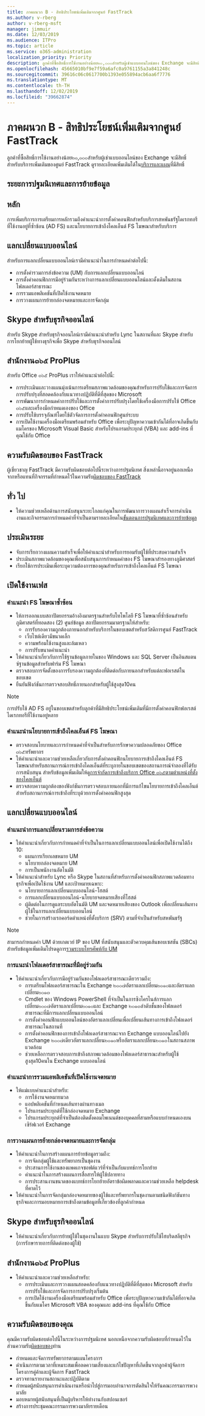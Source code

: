 ```yaml
---
title: ภาคผนวก B - สิทธิประโยชน์เพิ่มเติมจากศูนย์ FastTrack
ms.author: v-rberg
author: v-rberg-msft
manager: jimmuir
ms.date: 12/03/2019
ms.audience: ITPro
ms.topic: article
ms.service: o365-administration
localization_priority: Priority
description: ลูกค้าที่ซื้อสิทธิ์การใช้งานอย่างน้อย๒๐,๐๐๐สำหรับผู้เช่าแบบออนไลน์ของ Exchange จะมีสิทธิ์สำหรับบริการเพิ่มเติมของศูนย์ FastTrack ดูรายละเอียดเพิ่มเติมได้ในบริการและแผนที่มีสิทธิ์
ms.openlocfilehash: 45665010bf9e7f59a6afc0a9761155a3a841248c
ms.sourcegitcommit: 39616c06c0617700b1393e055894acb6aa6f7776
ms.translationtype: MT
ms.contentlocale: th-TH
ms.lasthandoff: 12/02/2019
ms.locfileid: "39662874"
---
```

# <a name="appendix-b---fasttrack-center-additional-benefit"></a>ภาคผนวก B - สิทธิประโยชน์เพิ่มเติมจากศูนย์ FastTrack

ลูกค้าที่ซื้อสิทธิ์การใช้งานอย่างน้อย๒๐,๐๐๐สำหรับผู้เช่าแบบออนไลน์ของ Exchange จะมีสิทธิ์สำหรับบริการเพิ่มเติมของศูนย์ FastTrack ดูรายละเอียดเพิ่มเติมได้ใน[บริการและแผน](M365-eligible-services-and-plans.md)ที่มีสิทธิ์ 
  
## <a name="onboarding-and-migration-phases"></a>ระยะการปฐมนิเทศและการย้ายข้อมูล

## <a name="core"></a>หลัก

การเพิ่มบริการการเตรียมการหลักรวมถึงคำแนะนำการตั้งค่าคอนฟิกสำหรับบริการสหพันธรัฐไดเรกทอรีที่ใช้งานอยู่ที่ซ้ำซ้อน (AD FS) และนโยบายการเข้าถึงไคลเอ็นต์ FS โฆษณาสำหรับบริการ 
  
## <a name="exchange-online"></a>แลกเปลี่ยนแบบออนไลน์

สำหรับการแลกเปลี่ยนแบบออนไลน์เรามีคำแนะนำในการกำหนดค่าต่อไปนี้:
- การตั้งค่ารวมการส่งข้อความ (UM) กับการแลกเปลี่ยนแบบออนไลน์
- การตั้งค่าคอนฟิกการมีอยู่ร่วมกันระหว่างการแลกเปลี่ยนแบบออนไลน์และดั้งเดิมในสถานโฟลเดอร์สาธารณะ
- การรวมแอพลิเคชันที่เปิดใช้งานจดหมาย 
- การวางแผนการย้ายกล่องจดหมายและการจัดกลุ่ม
    
## <a name="skype-for-business-online"></a>Skype สำหรับธุรกิจออนไลน์

สำหรับ Skype สำหรับธุรกิจออนไลน์เรามีคำแนะนำสำหรับ Lync ในสถานที่และ Skype สำหรับการโยกย้ายผู้ใช้ทางธุรกิจเพื่อ Skype สำหรับธุรกิจออนไลน์
  
## <a name="office-365-proplus"></a>สำนักงาน๓๖๕ ProPlus

สำหรับ Office ๓๖๕ ProPlus เราให้คำแนะนำต่อไปนี้: 
- การประเมินและวางแผนมุ่งเน้นการเตรียมสภาพแวดล้อมของคุณสำหรับการปรับใช้และการจัดการการปรับปรุงที่สอดคล้องกับแนวทางปฏิบัติที่ดีที่สุดของ Microsoft 
- การพัฒนาการกำหนดค่าการปรับใช้และการตั้งค่าการปรับปรุงโดยใช้เครื่องมือการปรับใช้ Office ๓๖๕และเครื่องมือกำหนดเองของ Office 
- การปรับใช้บรรจุภัณฑ์โดยใช้ตัวจัดการการตั้งค่าคอนฟิกศูนย์ระบบ  
- การเปิดใช้งานเครื่องมือเตรียมพร้อมสำหรับ Office เพื่อระบุปัญหาความเข้ากันได้ที่อาจเกิดขึ้นกับแมโครของ Microsoft Visual Basic สำหรับโปรแกรมประยุกต์ (VBA) และ add-ins ที่คุณใช้กับ Office
    
## <a name="fasttrack-responsibilities"></a>ความรับผิดชอบของ FastTrack

ผู้เชี่ยวชาญ FastTrack มีความรับผิดชอบต่อไปนี้ระหว่างการปฐมนิเทศ สิ่งเหล่านี้อาจอยู่นอกเหนือจากหรือแทนที่กิจกรรมที่กำหนดไว้ในความรับ[ผิดชอบของ FastTrack](O365-fasttrack-responsibilities.md)
  
## <a name="general"></a>ทั่ว ไป

- ให้ความช่วยเหลือด้านการสนับสนุนระยะไกลแก่คุณในการพัฒนาการวางแผนสำเร็จการดำเนินงานและกิจกรรมการกำหนดค่าที่จำเป็นตามรายละเอียดใน[ขั้นตอนการปฐมนิเทศและการย้ายข้อมูล](#onboarding-and-migration-phases)
    
## <a name="assess-phase"></a>ประเมินระยะ

- จับการเรียกวางแผนความสำเร็จเพื่อให้คำแนะนำสำหรับการยอมรับผู้ใช้ที่ประสบความสำเร็จ 
- ประเมินสภาพแวดล้อมของคุณเพื่อสนับสนุนการกำหนดค่าของ FS โฆษณาสำรองทางภูมิศาสตร์  
- เรียกใช้การประเมินเพื่อระบุความต้องการของคุณสำหรับการเข้าถึงไคลเอ็นต์ FS โฆษณา
    
## <a name="enable-phase"></a>เปิดใช้งานเฟส

### <a name="geo-redundant-ad-fs-guidance"></a>คำแนะนำ FS โฆษณาซ้ำซ้อน

- ให้การออกแบบสถาปัตยกรรมอ้างอิงมาตรฐานสำหรับโทโพโลยี FS โฆษณาที่ซ้ำซ้อนสำหรับภูมิศาสตร์ที่ทอดสอง (2) ศูนย์ข้อมูล สถาปัตยกรรมมาตรฐานให้สำหรับ:
  - การรับรองความถูกต้องภายนอกสำหรับบริการในขอบเขตสำหรับสวัสดิการศูนย์ FastTrack 
  - เว็บไซต์เดียวมีขนาดเล็ก  
  - ความพร้อมใช้งานสูงและล้มเหลว  
  - การปรับขนาดคำแนะนำ 
- ให้คำแนะนำเกี่ยวกับการใช้ฐานข้อมูลภายในของ Windows และ SQL Server เป็นอินสแตนซ์ฐานข้อมูลสำหรับฟาร์ม FS โฆษณา   
- ตรวจสอบการจัดตั้งของการรับรองความถูกต้องที่ติดต่อกับภายนอกสำหรับแต่ละฟอเรสต์ในขอบเขต  
- ยืนยันฟังก์ชันการตรวจสอบสิทธิ์ภายนอกสำหรับผู้ใช้สูงสุด10คน
    
> [!NOTE]
> การปรับใช้ AD FS อยู่ในขอบเขตสำหรับลูกค้าที่มีสิทธิประโยชน์เพิ่มเติมที่มีการตั้งค่าคอนฟิกฟอเรสต์ไดเรกทอรีที่ใช้งานอยู่หลาย 
  
### <a name="ad-fs-client-access-policy-guidance"></a>คำแนะนำนโยบายการเข้าถึงไคลเอ็นต์ FS โฆษณา

- ตรวจสอบนโยบายและการกำหนดค่าที่จำเป็นสำหรับการรักษาความปลอดภัยของ Office ๓๖๕ทรัพยากร  
- ให้คำแนะนำและความช่วยเหลือเกี่ยวกับการตั้งค่าคอนฟิกนโยบายการเข้าถึงไคลเอ็นต์ FS โฆษณาสำหรับสถานการณ์การเข้าถึงไคลเอ็นต์ที่ระบุภายในขอบเขตของสถานการณ์จำลองที่ได้รับการสนับสนุน สำหรับข้อมูลเพิ่มเติมให้ดู[การจำกัดการเข้าถึงบริการ Office ๓๖๕ตามตำแหน่งที่ตั้งของไคลเอ็นต์](https://go.microsoft.com/fwlink/?LinkID=525689) 
- ตรวจสอบความถูกต้องของฟังก์ชันการตรวจสอบภายนอกที่มีการแก้ไขนโยบายการเข้าถึงไคลเอ็นต์สำหรับสถานการณ์การเข้าถึงที่ระบุด้วยการตั้งค่าคอนฟิกสูงสุด
    
## <a name="exchange-online"></a>แลกเปลี่ยนแบบออนไลน์

### <a name="exchange-unified-messaging-guidance"></a>คำแนะนำการแลกเปลี่ยนรวมการส่งข้อความ

- ให้คำแนะนำเกี่ยวกับการกำหนดค่าที่จำเป็นในการแลกเปลี่ยนแบบออนไลน์เพื่อเปิดใช้งานได้ถึง 10: 
  - แผนการเรียกเลขหมาย UM   
  - นโยบายกล่องจดหมาย UM 
  - การเป็นพนักงานอัตโนมัติ  
- ให้คำแนะนำสำหรับ Lync หรือ Skype ในสถานที่สำหรับการตั้งค่าคอนฟิกสภาพแวดล้อมทางธุรกิจเพื่อเปิดใช้งาน UM และเป้าหมายเฉพาะ:  
  - นโยบายการแลกเปลี่ยนแบบออนไลน์-โฮสต์  
  - การแลกเปลี่ยนแบบออนไลน์-นโยบายจดหมายเสียงที่โฮสต์ 
  - ผู้ติดต่อในการดูแลระบบอัตโนมัติ UM และจดหมายเสียงของ Outlook เพื่อเปลี่ยนเส้นทางผู้ใช้ในการแลกเปลี่ยนแบบออนไลน์ 
  - ช่วยในการสร้างเรกคอร์ดตำแหน่งที่ตั้งบริการ (SRV) ตามที่จำเป็นสำหรับสหพันธรัฐ
> [!NOTE]
> สามารถกำหนดค่า UM ด้วยเกตเวย์ IP ของ UM ที่สนับสนุนและตัวควบคุมเส้นขอบเซสชัน (SBCs) สำหรับข้อมูลเพิ่มเติมโปรดดูการ[รวมระบบโทรศัพท์กับ UM](https://go.microsoft.com/fwlink/?LinkID=809293) 
  
### <a name="public-folder-coexistence-guidance"></a>การแนะนำโฟลเดอร์สาธารณะที่มีอยู่ร่วมกัน

- ให้คำแนะนำเกี่ยวกับการมีอยู่ร่วมกันของโฟลเดอร์สาธารณะเดียวรวมถึง:  
  - การเตรียมโฟลเดอร์สาธารณะใน Exchange ๒๐๐๗อัตราแลกเปลี่ยน๒๐๑๐และอัตราแลกเปลี่ยน๒๐๑๓ 
  - Cmdlet ของ Windows PowerShell ที่จำเป็นในการซิงโครไนส์การแลกเปลี่ยน๒๐๐๗อัตราแลกเปลี่ยน๒๐๑๐และ Exchange ๒๐๑๓ลำดับชั้นของโฟลเดอร์สาธารณะที่มีการแลกเปลี่ยนแบบออนไลน์  
  - การตั้งค่าคอนฟิกแบบออนไลน์ของอัตราแลกเปลี่ยนเพื่อเปลี่ยนเส้นทางการเข้าถึงโฟลเดอร์สาธารณะในสถานที่  
  - การตั้งค่าคอนฟิกของการเข้าถึงโฟลเดอร์สาธารณะจาก Exchange แบบออนไลน์ไปยัง Exchange ๒๐๐๗เดียวอัตราแลกเปลี่ยน๒๐๑๐หรืออัตราแลกเปลี่ยน๒๐๑๓ในสถานสภาพแวดล้อม  
  - ช่วยเหลือการตรวจสอบการเข้าถึงสภาพแวดล้อมของโฟลเดอร์สาธารณะสำหรับผู้ใช้สูงสุด10คนใน Exchange แบบออนไลน์
    
### <a name="mail-enabled-application-integration-guidance"></a>คำแนะนำการรวมแอพลิเคชันที่เปิดใช้งานจดหมาย

- ให้แม่แบบคำแนะนำสำหรับ:  
  - การใช้งานจดหมายมวล  
  - แอปพลิเคชันที่กำหนดเส้นทางผ่านทางเมล  
  - โปรแกรมประยุกต์ที่ใช้กล่องจดหมาย Exchange  
  - โปรแกรมประยุกต์ที่จำเป็นต้องติดตั้งคอมโพเนนต์ของบุคคลที่สามหรือแบบกำหนดเองบนเซิร์ฟเวอร์ Exchange
    
### <a name="mailbox-migration-planning-and-grouping"></a>การวางแผนการย้ายกล่องจดหมายและการจัดกลุ่ม

- ให้คำแนะนำในการสร้างแผนการย้ายข้อมูลรวมถึง:  
  - การจัดกลุ่มผู้ใช้และทรัพยากรเป็นชุดงาน
  - ประสานการใช้งานของแพคเกจซอฟต์แวร์ที่จำเป็นกับแบทช์การโยกย้าย   
  - คำแนะนำในการสร้างแผนการสื่อสารให้ผู้ใช้ปลายทาง 
  - การประสานงานขนาดของแบทช์การโยกย้ายอัตราข้อผิดพลาดและความช่วยเหลือ helpdesk ที่คาดไว้ 
- ให้คำแนะนำในการจัดกลุ่มกล่องจดหมายของผู้ใช้และทรัพยากรในชุดงานตามชนิดฟังก์ชันทางธุรกิจและการมอบหมายการเข้าถึงตามข้อมูลที่เกี่ยวข้องที่ลูกค้ากำหนด
    
## <a name="skype-for-business-online"></a>Skype สำหรับธุรกิจออนไลน์

- ให้คำแนะนำเกี่ยวกับการย้ายผู้ใช้ในชุดงานในแบบ Skype สำหรับการปรับใช้ไฮบริดสลีธุรกิจ (การรักษารายการที่ติดต่อของผู้ใช้)
    
## <a name="office-365-proplus"></a>สำนักงาน๓๖๕ ProPlus

- ให้คำแนะนำและความช่วยเหลือสำหรับ:  
  - การประเมินและการวางแผนสอดคล้องกับแนวทางปฏิบัติที่ดีที่สุดของ Microsoft สำหรับการปรับใช้และการจัดการการปรับปรุงเริ่มต้น
  - การเปิดใช้งานเครื่องมือเตรียมพร้อมสำหรับ Office เพื่อระบุปัญหาความเข้ากันได้ที่อาจเกิดขึ้นกับแมโคร Microsoft VBA ของคุณและ add-ins ที่คุณใช้กับ Office
  
## <a name="your-responsibilities"></a>ความรับผิดชอบของคุณ

คุณมีความรับผิดชอบต่อไปนี้ในระหว่างการปฐมนิเทศ นอกเหนือจากความรับผิดชอบที่กำหนดไว้ในส่วนความรับ[ผิดชอบของ](O365-your-responsibilities.md)ท่าน 
  
- กำหนดและจัดการทรัพยากรตามแผนโครงการ  
- ดำเนินการตามเวลาที่เหมาะสมเพื่อลดความเสี่ยงและแก้ไขปัญหาที่เกิดขึ้นจากลูกค้าผู้จัดการโครงการคู่ค้าและผู้จัดการ FastTrack   
- ตรวจทานรายงานสถานะและปฏิบัติตาม   
- กำหนดผู้สนับสนุนการดำเนินงานหรือนำไปสู่การมอบอำนาจการตัดสินใจให้รันคณะกรรมการพวงมาลัย  
- มอบหมายผู้สนับสนุนที่เป็นผู้บริหารให้ทำงานกับสปอนเซอร์  
- สร้างการประชุมคณะกรรมการพวงมาลัยรายเดือน
    

  

